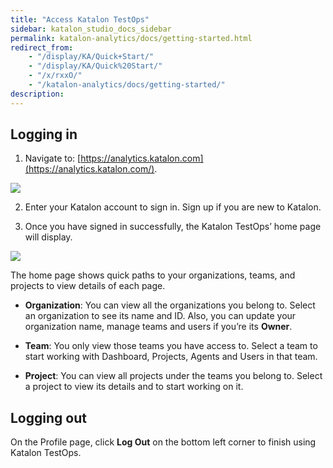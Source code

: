 ```yaml
---
title: "Access Katalon TestOps"
sidebar: katalon_studio_docs_sidebar
permalink: katalon-analytics/docs/getting-started.html
redirect_from:
    - "/display/KA/Quick+Start/"
    - "/display/KA/Quick%20Start/"
    - "/x/rxxO/"
    - "/katalon-analytics/docs/getting-started/"
description:
---
```

## Logging in

1. Navigate to: [https://analytics.katalon.com](https://analytics.katalon.com/).

![](https://github.com/katalon-studio/docs-images/raw/master/katalon-analytics/docs/login/login_page.png)

2. Enter your Katalon account to sign in. Sign up if you are new to Katalon.

3. Once you have signed in successfully, the Katalon TestOps’ home page will display.

![](https://github.com/katalon-studio/docs-images/raw/master/katalon-analytics/docs/login/home_page.png)

 The home page shows quick paths to your organizations, teams, and projects to view details of each page.

* **Organization**: You can view all the organizations you belong to. Select an organization to see its name and ID. Also, you can update your organization name, manage teams and users if you’re its **Owner**.

* **Team**: You only view those teams you have access to. Select a team to start working with Dashboard, Projects, Agents and Users in that team.

* **Project**: You can view all projects under the teams you belong to. Select a project to view its details and to start working on it.

## Logging out

On the Profile page, click **Log Out** on the bottom left corner to finish using Katalon TestOps.
